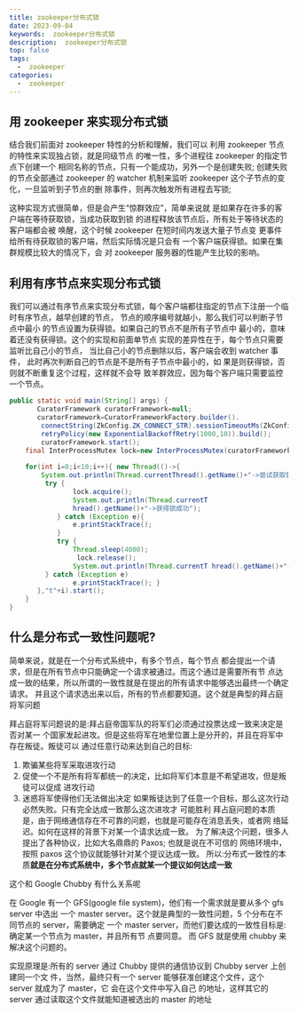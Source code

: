 ```yaml
---
title: zookeeper分布式锁
date: 2023-09-04
keywords:  zookeeper分布式锁
description:  zookeeper分布式锁
top: false
tags:
  -  zookeeper
categories:
  -  zookeeper
---
```


## 用 zookeeper 来实现分布式锁

结合我们前面对 zookeeper 特性的分析和理解，我们可以 利用 zookeeper 节点的特性来实现独占锁，就是同级节点 的唯一性，多个进程往 zookeeper 的指定节点下创建一个 相同名称的节点，只有一个能成功，另外一个是创建失败; 创建失败的节点全部通过 zookeeper 的 watcher 机制来监听 zookeeper 这个子节点的变化，一旦监听到子节点的删 除事件，则再次触发所有进程去写锁;

这种实现方式很简单，但是会产生“惊群效应”，简单来说就 是如果存在许多的客户端在等待获取锁，当成功获取到锁 的进程释放该节点后，所有处于等待状态的客户端都会被 唤醒，这个时候 zookeeper 在短时间内发送大量子节点变 更事件给所有待获取锁的客户端，然后实际情况是只会有 一个客户端获得锁。如果在集群规模比较大的情况下，会 对 zookeeper 服务器的性能产生比较的影响。


## 利用有序节点来实现分布式锁


我们可以通过有序节点来实现分布式锁，每个客户端都往指定的节点下注册一个临时有序节点，越早创建的节点， 节点的顺序编号就越小，那么我们可以判断子节点中最小 的节点设置为获得锁。如果自己的节点不是所有子节点中 最小的，意味着还没有获得锁。这个的实现和前面单节点 实现的差异性在于，每个节点只需要监听比自己小的节点， 当比自己小的节点删除以后，客户端会收到 watcher 事件， 此时再次判断自己的节点是不是所有子节点中最小的，如 果是则获得锁，否则就不断重复这个过程，这样就不会导 致羊群效应，因为每个客户端只需要监控一个节点。


```java
public static void main(String[] args) {
       CuratorFramework curatorFramework=null;
       curatorFramework=CuratorFrameworkFactory.builder(). 
        connectString(ZkConfig.ZK_CONNECT_STR).sessionTimeoutMs(ZkConfig.ZK_SESSION_TIMEOUT).
        retryPolicy(new ExponentialBackoffRetry(1000,10)).build(); 
        curatorFramework.start();
    final InterProcessMutex lock=new InterProcessMutex(curatorFramework ,"/locks");
    
    for(int i=0;i<10;i++){ new Thread(()->{
        System.out.println(Thread.currentThread().getName()+"->尝试获取锁");
         try {
                lock.acquire(); 
                System.out.println(Thread.currentT
                hread().getName()+"->获得锁成功"); 
            } catch (Exception e){
                e.printStackTrace();
            }
            try { 
                Thread.sleep(4000);
                 lock.release();
                System.out.println(Thread.currentT hread().getName()+"->释放锁成功");
         } catch (Exception e)
                e.printStackTrace(); }
       },"t"+i).start(); 
    }
}

```

## 什么是分布式一致性问题呢?
简单来说，就是在一个分布式系统中，有多个节点，每个节点 都会提出一个请求，但是在所有节点中只能确定一个请求被通过。而这个通过是需要所有节 点达成一致的结果，所以所谓的一致性就是在提出的所有请求中能够选出最终一个确定请求。 并且这个请求选出来以后，所有的节点都要知道。这个就是典型的拜占庭将军问题

拜占庭将军问题说的是:拜占庭帝国军队的将军们必须通过投票达成一致来决定是否对某一 个国家发起进攻。但是这些将军在地里位置上是分开的，并且在将军中存在叛徒。叛徒可以 通过任意行动来达到自己的目标:
1. 欺骗某些将军采取进攻行动
2. 促使一个不是所有将军都统一的决定，比如将军们本意是不希望进攻，但是叛徒可以促成 进攻行动
3. 迷惑将军使得他们无法做出决定 如果叛徒达到了任意一个目标，那么这次行动必然失败。只有完全达成一致那么这次进攻才 可能胜利 拜占庭问题的本质是，由于网络通信存在不可靠的问题，也就是可能存在消息丢失，或者网 络延迟。如何在这样的背景下对某一个请求达成一致。 为了解决这个问题，很多人提出了各种协议，比如大名鼎鼎的 Paxos; 也就是说在不可信的 网络环境中，按照 paxos 这个协议就能够针对某个提议达成一致。 所以:分布式一致性的本质**就是在分布式系统中，多个节点就某一个提议如何达成一致**
   
这个和 Google Chubby 有什么关系呢

在 Google 有一个 GFS(google file system)，他们有一个需求就是要从多个 gfs server 中选出 一个 master server。这个就是典型的一致性问题，5 个分布在不同节点的 server，需要确定 一个 master server，而他们要达成的一致性目标是:确定某一个节点为 master，并且所有节 点要同意。
而 GFS 就是使用 chubby 来解决这个问题的。

实现原理是:所有的 server 通过 Chubby 提供的通信协议到 Chubby server 上创建同一个文 件，当然，最终只有一个 server 能够获准创建这个文件，这个 server 就成为了 master，它 会在这个文件中写入自己 的地址，这样其它的 server 通过读取这个文件就能知道被选出的 master 的地址
